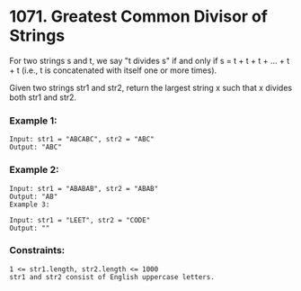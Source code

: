 # 1071. Greatest Common Divisor of Strings

For two strings s and t, we say "t divides s" if and only if s = t + t + t + ... + t + t (i.e., t is concatenated with itself one or more times).

Given two strings str1 and str2, return the largest string x such that x divides both str1 and str2.

### Example 1:

```
Input: str1 = "ABCABC", str2 = "ABC"
Output: "ABC"
```

### Example 2:

```
Input: str1 = "ABABAB", str2 = "ABAB"
Output: "AB"
Example 3:

Input: str1 = "LEET", str2 = "CODE"
Output: ""
 ```

### Constraints:

```
1 <= str1.length, str2.length <= 1000
str1 and str2 consist of English uppercase letters.
```